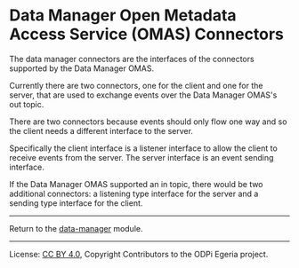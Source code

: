 <!-- SPDX-License-Identifier: CC-BY-4.0 -->
<!-- Copyright Contributors to the ODPi Egeria project. -->

# Data Manager Open Metadata Access Service (OMAS) Connectors

The data manager connectors are the interfaces of the
connectors supported by the Data Manager OMAS.

Currently there are two connectors, one for the client
and one for the server, that are used to exchange events
over the Data Manager OMAS's out topic.

There are two connectors because events should only flow one way
and so the client needs a different interface to the server.

Specifically the client interface is a listener interface
to allow the client to receive events from the server.
The server interface is an event sending interface.

If the Data Manager OMAS supported an in topic,
there would be two additional connectors: a listening type
interface for the server and a sending type
interface for the client.

----
Return to the [data-manager](..) module.

----
License: [CC BY 4.0](https://creativecommons.org/licenses/by/4.0/),
Copyright Contributors to the ODPi Egeria project.
